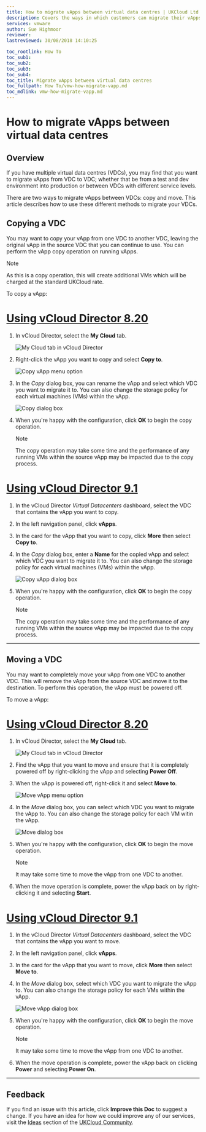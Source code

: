 ```yaml
---
title: How to migrate vApps between virtual data centres | UKCloud Ltd
description: Covers the ways in which customers can migrate their vApps between virtual data centres (VDCs)
services: vmware
author: Sue Highmoor
reviewer:
lastreviewed: 30/08/2018 14:10:25

toc_rootlink: How To
toc_sub1:
toc_sub2:
toc_sub3:
toc_sub4:
toc_title: Migrate vApps between virtual data centres
toc_fullpath: How To/vmw-how-migrate-vapp.md
toc_mdlink: vmw-how-migrate-vapp.md
---
```


# How to migrate vApps between virtual data centres

## Overview

If you have multiple virtual data centres (VDCs), you may find that you want to migrate vApps from VDC to VDC; whether that be from a test and dev environment into production or between VDCs with different service levels.

There are two ways to migrate vApps between VDCs: copy and move. This article describes how to use these different methods to migrate your VDCs.

## Copying a VDC

You may want to copy your vApp from one VDC to another VDC, leaving the original vApp in the source VDC that you can continue to use. You can perform the vApp copy operation on running vApps.

> [!NOTE]
> As this is a copy operation, this will create additional VMs which will be charged at the standard UKCloud rate.

To copy a vApp:

# [Using vCloud Director 8.20](#tab/tabid-1)

1. In vCloud Director, select the **My Cloud** tab.

    ![My Cloud tab in vCloud Director](images/vmw-vcd-tab-my-cloud.png)

2. Right-click the vApp you want to copy and select **Copy to**.

    ![Copy vApp menu option](images/vmw-vcd-mnu-copy-vapp.png)

3. In the *Copy* dialog box, you can rename the vApp and select which VDC you want to migrate it to. You can also change the storage policy for each virtual machines (VMs) within the vApp.

    ![Copy dialog box](images/vmw-vcd-copy-vapp.png)

4. When you're happy with the configuration, click **OK** to begin the copy operation.

    > [!NOTE]
    > The copy operation may take some time and the performance of any running VMs within the source vApp may be impacted due to the copy process.

# [Using vCloud Director 9.1](#tab/tabid-2)

1. In the vCloud Director *Virtual Datacenters* dashboard, select the VDC that contains the vApp you want to copy.

2. In the left navigation panel, click **vApps**.

3. In the card for the vApp that you want to copy, click **More** then select **Copy to**.

4. In the *Copy* dialog box, enter a **Name** for the copied vApp and select which VDC you want to migrate it to. You can also change the storage policy for each virtual machines (VMs) within the vApp.

    ![Copy vApp dialog box](images/vmw-vcd91-copy-vapp.png)

5. When you're happy with the configuration, click **OK** to begin the copy operation.

    > [!NOTE]
    > The copy operation may take some time and the performance of any running VMs within the source vApp may be impacted due to the copy process.

***

## Moving a VDC

You may want to completely move your vApp from one VDC to another VDC. This will remove the vApp from the source VDC and move it to the destination. To perform this operation, the vApp must be powered off.

To move a vApp:

# [Using vCloud Director 8.20](#tab/tabid-1)

1. In vCloud Director, select the **My Cloud** tab.

    ![My Cloud tab in vCloud Director](images/vmw-vcd-tab-my-cloud.png)

2. Find the vApp that you want to move and ensure that it is completely powered off by right-clicking the vApp and selecting **Power Off**.

3. When the vApp is powered off, right-click it and select **Move to**.

    ![Move vApp menu option](images/vmw-vcd-mnu-move-vapp.png)

4. In the *Move* dialog box, you can select which VDC you want to migrate the vApp to. You can also change the storage policy for each VM witin the vApp.

    ![Move dialog box](images/vmw-vcd-move-vapp.png)

5. When you're happy with the configuration, click **OK** to begin the move operation.

    > [!NOTE]
    > It may take some time to move the vApp from one VDC to another.

6. When the move operation is complete, power the vApp back on by right-clicking it and selecting **Start**.

# [Using vCloud Director 9.1](#tab/tabid-2)

1. In the vCloud Director *Virtual Datacenters* dashboard, select the VDC that contains the vApp you want to move.

2. In the left navigation panel, click **vApps**.

3. In the card for the vApp that you want to move, click **More** then select **Move to**.

4. In the *Move* dialog box, select which VDC you want to migrate the vApp to. You can also change the storage policy for each VMs within the vApp.

    ![Move vApp dialog box](images/vmw-vcd91-move-vapp.png)

5. When you're happy with the configuration, click **OK** to begin the move operation.

    > [!NOTE]
    > It may take some time to move the vApp from one VDC to another.

6. When the move operation is complete, power the vApp back on clicking **Power** and selecting **Power On**.

***

## Feedback

If you find an issue with this article, click **Improve this Doc** to suggest a change. If you have an idea for how we could improve any of our services, visit the [Ideas](https://community.ukcloud.com/ideas) section of the [UKCloud Community](https://community.ukcloud.com).
